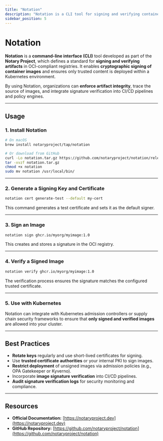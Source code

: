 ```yaml
---
title: "Notation"
description: "Notation is a CLI tool for signing and verifying container images using the OCI standard for artifact signatures."
sidebar_position: 5
---
```


# Notation

**Notation** is a **command-line interface (CLI)** tool developed as part of the **Notary Project**, which defines a standard for **signing and verifying artifacts** in OCI-compliant registries. It enables **cryptographic signing of container images** and ensures only trusted content is deployed within a Kubernetes environment.

By using Notation, organizations can **enforce artifact integrity**, trace the source of images, and integrate signature verification into CI/CD pipelines and policy engines.

---

## Usage

### 1. Install Notation

```bash
# On macOS
brew install notaryproject/tap/notation

# Or download from GitHub
curl -Lo notation.tar.gz https://github.com/notaryproject/notation/releases/latest/download/notation-linux-amd64.tar.gz
tar -xvzf notation.tar.gz
chmod +x notation
sudo mv notation /usr/local/bin/
```

---

### 2. Generate a Signing Key and Certificate

```bash
notation cert generate-test --default my-cert
```

This command generates a test certificate and sets it as the default signer.

---

### 3. Sign an Image

```bash
notation sign ghcr.io/myorg/myimage:1.0
```

This creates and stores a signature in the OCI registry.

---

### 4. Verify a Signed Image

```bash
notation verify ghcr.io/myorg/myimage:1.0
```

The verification process ensures the signature matches the configured trusted certificate.

---

### 5. Use with Kubernetes

Notation can integrate with Kubernetes admission controllers or supply chain security frameworks to ensure that **only signed and verified images** are allowed into your cluster.

---

## Best Practices

- **Rotate keys** regularly and use short-lived certificates for signing.
- Use **trusted certificate authorities** or your internal PKI to sign images.
- **Restrict deployment** of unsigned images via admission policies (e.g., OPA Gatekeeper or Kyverno).
- Incorporate **image signature verification** into CI/CD pipelines.
- **Audit signature verification logs** for security monitoring and compliance.

---

## Resources

- **Official Documentation:** [https://notaryproject.dev](https://notaryproject.dev)
- **GitHub Repository:** [https://github.com/notaryproject/notation](https://github.com/notaryproject/notation)
